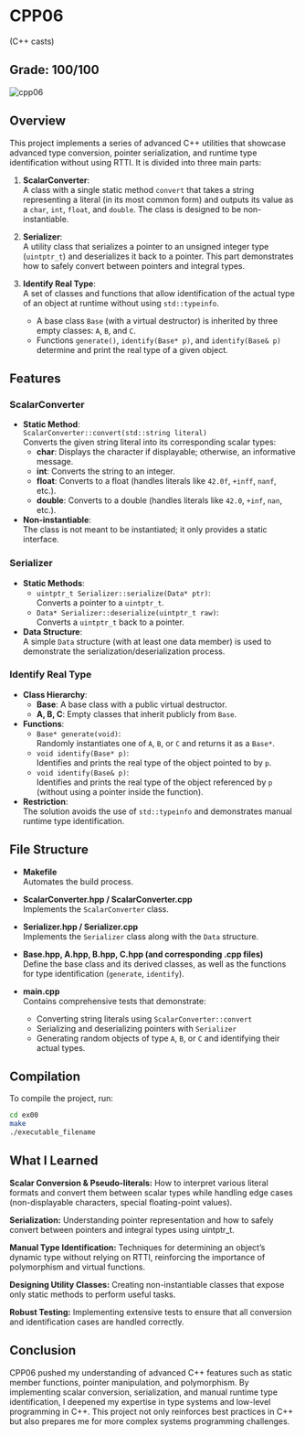 # CPP06
(C++ casts)
## Grade: 100/100
![cpp06](https://github.com/user-attachments/assets/1db12049-86dd-4861-afb5-5624fd7729fb)

## Overview

This project implements a series of advanced C++ utilities that showcase advanced type conversion, pointer serialization, and runtime type identification without using RTTI. It is divided into three main parts:

1. **ScalarConverter**:  
   A class with a single static method `convert` that takes a string representing a literal (in its most common form) and outputs its value as a `char`, `int`, `float`, and `double`. The class is designed to be non-instantiable.

2. **Serializer**:  
   A utility class that serializes a pointer to an unsigned integer type (`uintptr_t`) and deserializes it back to a pointer. This part demonstrates how to safely convert between pointers and integral types.

3. **Identify Real Type**:  
   A set of classes and functions that allow identification of the actual type of an object at runtime without using `std::typeinfo`.  
   - A base class `Base` (with a virtual destructor) is inherited by three empty classes: `A`, `B`, and `C`.  
   - Functions `generate()`, `identify(Base* p)`, and `identify(Base& p)` determine and print the real type of a given object.

## Features

### ScalarConverter
- **Static Method**:  
  `ScalarConverter::convert(std::string literal)`  
  Converts the given string literal into its corresponding scalar types:
  - **char**: Displays the character if displayable; otherwise, an informative message.
  - **int**: Converts the string to an integer.
  - **float**: Converts to a float (handles literals like `42.0f`, `+inff`, `nanf`, etc.).
  - **double**: Converts to a double (handles literals like `42.0`, `+inf`, `nan`, etc.).
- **Non-instantiable**:  
  The class is not meant to be instantiated; it only provides a static interface.

### Serializer
- **Static Methods**:
  - `uintptr_t Serializer::serialize(Data* ptr)`:  
    Converts a pointer to a `uintptr_t`.
  - `Data* Serializer::deserialize(uintptr_t raw)`:  
    Converts a `uintptr_t` back to a pointer.
- **Data Structure**:  
  A simple `Data` structure (with at least one data member) is used to demonstrate the serialization/deserialization process.

### Identify Real Type
- **Class Hierarchy**:
  - **Base**: A base class with a public virtual destructor.
  - **A, B, C**: Empty classes that inherit publicly from `Base`.
- **Functions**:
  - `Base* generate(void)`:  
    Randomly instantiates one of `A`, `B`, or `C` and returns it as a `Base*`.
  - `void identify(Base* p)`:  
    Identifies and prints the real type of the object pointed to by `p`.
  - `void identify(Base& p)`:  
    Identifies and prints the real type of the object referenced by `p` (without using a pointer inside the function).
- **Restriction**:  
  The solution avoids the use of `std::typeinfo` and demonstrates manual runtime type identification.

## File Structure

- **Makefile**  
  Automates the build process.

- **ScalarConverter.hpp / ScalarConverter.cpp**  
  Implements the `ScalarConverter` class.

- **Serializer.hpp / Serializer.cpp**  
  Implements the `Serializer` class along with the `Data` structure.

- **Base.hpp, A.hpp, B.hpp, C.hpp (and corresponding .cpp files)**  
  Define the base class and its derived classes, as well as the functions for type identification (`generate`, `identify`).

- **main.cpp**  
  Contains comprehensive tests that demonstrate:
  - Converting string literals using `ScalarConverter::convert`
  - Serializing and deserializing pointers with `Serializer`
  - Generating random objects of type `A`, `B`, or `C` and identifying their actual types.

## Compilation

To compile the project, run:
```bash
cd ex00
make
./executable_filename
```

## What I Learned

**Scalar Conversion & Pseudo-literals:** How to interpret various literal formats and convert them between scalar types while handling edge cases (non-displayable characters, special floating-point values).

**Serialization:** Understanding pointer representation and how to safely convert between pointers and integral types using uintptr_t.

**Manual Type Identification:** Techniques for determining an object’s dynamic type without relying on RTTI, reinforcing the importance of polymorphism and virtual functions.

**Designing Utility Classes:** Creating non-instantiable classes that expose only static methods to perform useful tasks.

**Robust Testing:** Implementing extensive tests to ensure that all conversion and identification cases are handled correctly.

## Conclusion
CPP06 pushed my understanding of advanced C++ features such as static member functions, pointer manipulation, and polymorphism. By implementing scalar conversion, serialization, and manual runtime type identification, I deepened my expertise in type systems and low-level programming in C++. This project not only reinforces best practices in C++ but also prepares me for more complex systems programming challenges.




















